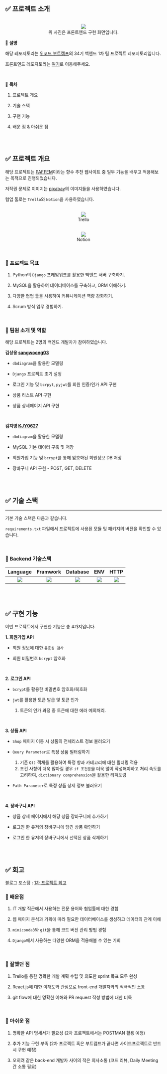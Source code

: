 ## ✅ 프로젝트 소개

<p align="center">
  <br>
  <img src="./images/nose_main_image.png">
  <br>
  위 사진은 프론트엔드 구현 화면입니다.
</p>

📍 **설명**

해당 레포지토리는 [위코드 부트캠프](https://github.com/wecode-bootcamp-korea)의 34기 백엔드 1차 팀 프로젝트 레포지토리입니다.

프론트엔드 레포지토리는 [여기](https://github.com/wecode-bootcamp-korea/34-1st-Nose-frontend)로 이동해주세요.

<br>

📍 **목차**

1. 프로젝트 개요

2. 기술 스택

3. 구현 기능

4. 배운 점 & 아쉬운 점

<br>
<br>

## ✅ 프로젝트 개요

해당 프로젝트는 [PAFFEM](https://paffem.cafe24.com/)이라는 향수 추천 웹사이트 중 일부 기능을 배우고 적용해보는 목적으로 진행되었습니다.

저작권 문제로 이미지는 [pixabay](https://pixabay.com/ko/)의 이미지들을 사용하였습니다.

협업 툴로는 `Trello`와 `Notion`을 사용하였습니다.

<p align="center">
  <br>
  <img src="./images/nose_trello.png">
  <br>
  Trello
</p>

<p align="center">
  <br>
  <img src="./images/nose_notion.png">
  <br>
  Notion
</p>

<br>

### 📌 프로젝트 목표

1. Python의 `Django` 프레임워크를 활용한 백엔드 서버 구축하기.

2. MySQL을 활용하여 데이터베이스를 구축하고, ORM 이해하기.

3. 다양한 협업 툴을 사용하여 커뮤니케이션 역량 강화하기.

4. Scrum 방식 업무 경험하기.

<br>

### 📌 팀원 소개 및 역할

해당 프로젝트는 2명의 백엔드 개발자가 참여하였습니다.

**김상웅 [sangwoong03](https://github.com/sangwoong03)**

- `dbdiagram`을 활용한 모델링

- `Django` 프로젝트 초기 설정

- 로그인 기능 및 `bcrpyt`, `pyjwt`를 회원 인증/인가 API 구현

- 상품 리스트 API 구현

- 상품 상세페이지 API 구현

<br>

**김지영 [KJY0627](https://github.com/KJY0627)**

- `dbdiagram`을 활용한 모델링

- MySQL 기본 데이터 구축 및 저장

- 회원가입 기능 및 `bcrypt`를 통해 암호화된 회원정보 DB 저장

- 장바구니 API 구현 - POST, GET, DELETE

<br>
<br>

## ✅ 기술 스택

---

기본 기술 스택은 다음과 같습니다.

`requirements.txt` 파일에서 프로젝트에 사용된 모듈 및 패키지의 버전을 확인할 수 있습니다.

<br>

### 📌 Backend 기술스택

|                                                Language                                                |                                                Framwork                                                |                                               Database                                               |                                                     ENV                                                      |                                                   HTTP                                                   |
| :----------------------------------------------------------------------------------------------------: | :----------------------------------------------------------------------------------------------------: | :--------------------------------------------------------------------------------------------------: | :----------------------------------------------------------------------------------------------------------: | :------------------------------------------------------------------------------------------------------: |
| <img src="https://img.shields.io/badge/python-3776AB?style=for-the-badge&logo=python&logoColor=white"> | <img src="https://img.shields.io/badge/django-092E20?style=for-the-badge&logo=django&logoColor=white"> | <img src="https://img.shields.io/badge/mysql-4479A1?style=for-the-badge&logo=mysql&logoColor=black"> | <img src="https://img.shields.io/badge/miniconda3-44A833?style=for-the-badge&logo=anaconda&logoColor=white"> | <img src="https://img.shields.io/badge/postman-FF6C37?style=for-the-badge&logo=postman&logoColor=white"> |

<br>
<br>

## ✅ 구현 기능

이번 프로젝트에서 구현한 기능은 총 4가지입니다.

**1. 회원가입 API**

- 회원 정보에 대한 `유효성 검사 `

- 회원 비밀번호 `bcrypt` 암호화

<br>

**2. 로그인 API**

- `bcrypt`를 활용한 비밀번호 암호화/복호화

- `jwt`를 활용한 토큰 발급 및 토큰 인가

  1. 토큰의 인가 과정 중 토큰에 대한 에러 예외처리.

<br>

**3. 상품 API**

- `Shop` 페이지 이동 시 상품의 전체리스트 정보 불러오기

- `Qeury Parameter`로 특정 상품 필터링하기

  1. 기존 `Q()` 객체를 활용하여 특정 향과 카테고리에 대한 필터링 적용
  2. 조건 사항이 더욱 많아질 경우 `if 조건문`을 더욱 많이 작성해야하고 처리 속도를 고려하여, `dictionary comprehension`을 활용한 리팩토링

- `Path Parameter`로 특정 상품 상세 정보 불러오기

<br>

**4. 장바구니 API**

- 상품 상세 페이지에서 해당 상품 장바구니에 추가하기

- 로그인 한 유저의 장바구니에 담긴 상품 확인하기

- 로그인 한 유저의 장바구니에서 선택된 상품 삭제하기

<br>
<br>

## ✅ 회고

블로그 포스팅 : [1차 프로젝트 회고](https://velog.io/@sangwoong/%ED%94%84%EB%A1%9C%EC%A0%9D%ED%8A%B8-1%EC%B0%A8-%ED%94%84%EB%A1%9C%EC%A0%9D%ED%8A%B8-%ED%9A%8C%EA%B3%A0)

### 📌 배운점

1. IT 개발 직군에서 사용하는 전문 용어와 협업툴에 대한 경험

2. 웹 페이지 분석과 기획에 따라 필요한 데이터베이스를 생성하고 데이터의 관계 이해

3. `miniconda3`와 `git`을 통해 코드 버전 관리 방법 경험

4. `Django`에서 사용하는 다양한 ORM을 적용해볼 수 있는 기회

<br>

### 📌 잘했던 점

1. Trello를 통한 명확한 개발 계획 수립 및 의도한 sprint 목표 모두 완성

2. React.js에 대한 이해도와 관심으로 front-end 개발자와의 적극적인 소통

3. git flow에 대한 명확한 이해와 PR request 작성 방법에 대한 터득

<br>

### 📌 아쉬운 점

1. 명확한 API 명세서가 필요성 (2차 프로젝트에서는 POSTMAN 활용 예정)

2. 추가 기능 구현 부족 (2차 프로젝트 혹은 부트캠프가 끝나면 사이드프로젝트로 반드시 구현 예정)

3. 오히려 같은 back-end 개발자 사이의 적은 의사소통 (코드 리뷰, Daily Meeting 간 소통 필요)

